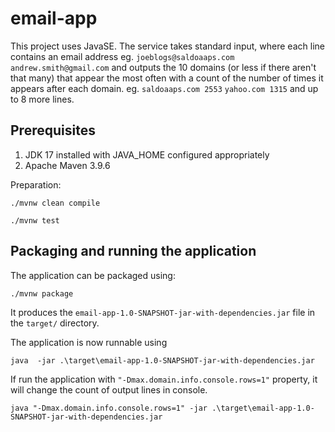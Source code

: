 # email-app

This project uses JavaSE. The service takes standard input, where each line contains an email address eg.
`joeblogs@saldoaaps.com`
`andrew.smith@gmail.com`
and outputs the 10 domains (or less if there aren't that many) that appear the most often with a
count of the number of times it appears after each domain. eg.
`saldoaaps.com 2553`
`yahoo.com 1315`
and up to 8 more lines.

## Prerequisites

1. JDK 17 installed with JAVA_HOME configured appropriately
2. Apache Maven 3.9.6 

Preparation:
```
./mvnw clean compile
```
```
./mvnw test
```

## Packaging and running the application

The application can be packaged using:
```
./mvnw package
```
It produces the `email-app-1.0-SNAPSHOT-jar-with-dependencies.jar` file in the `target/` directory.

The application is now runnable using
```
java  -jar .\target\email-app-1.0-SNAPSHOT-jar-with-dependencies.jar
```

If run the application with `"-Dmax.domain.info.console.rows=1"` property,
it will change the count of output lines in console.
```
java "-Dmax.domain.info.console.rows=1" -jar .\target\email-app-1.0-SNAPSHOT-jar-with-dependencies.jar
```

